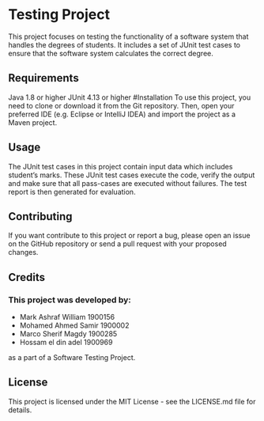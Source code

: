 # Testing Project
This project focuses on testing the functionality of a software system that handles the degrees of students. It includes a set of JUnit test cases to ensure that the software system calculates the correct degree.

## Requirements
Java 1.8 or higher
JUnit 4.13 or higher
#Installation
To use this project, you need to clone or download it from the Git repository. Then, open your preferred IDE (e.g. Eclipse or IntelliJ IDEA) and import the project as a Maven project.

## Usage
The JUnit test cases in this project contain input data which includes student’s marks. These JUnit test cases execute the code, verify the output and make sure that all pass-cases are executed without failures. The test report is then generated for evaluation.

## Contributing
If you want contribute to this project or report a bug, please open an issue on the GitHub repository or send a pull request with your proposed changes.

## Credits
### This project was developed by:<br />

* Mark Ashraf William 1900156<br />
* Mohamed Ahmed Samir 1900002<br />
* Marco Sherif Magdy  1900285<br /> 
* Hossam el din adel  1900969<br /> 

as a part of a Software Testing Project.

## License
This project is licensed under the MIT License - see the LICENSE.md file for details.
